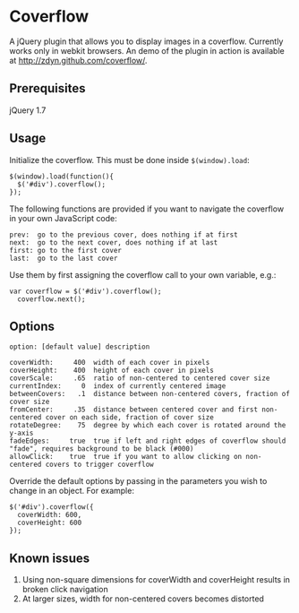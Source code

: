 # Coverflow

A jQuery plugin that allows you to display images in a coverflow. Currently works only in webkit browsers. An demo of the plugin in action is available at http://zdyn.github.com/coverflow/.

## Prerequisites

jQuery 1.7

## Usage

Initialize the coverflow. This must be done inside `$(window).load`:

    $(window).load(function(){
      $('#div').coverflow();
    });

The following functions are provided if you want to navigate the coverflow in your own JavaScript code:

    prev:  go to the previous cover, does nothing if at first
    next:  go to the next cover, does nothing if at last
    first: go to the first cover
    last:  go to the last cover

Use them by first assigning the coverflow call to your own variable, e.g.:

    var coverflow = $('#div').coverflow();
	  coverflow.next();

## Options

    option: [default value] description

    coverWidth:     400  width of each cover in pixels
    coverHeight:    400  height of each cover in pixels
    coverScale:     .65  ratio of non-centered to centered cover size
    currentIndex:     0  index of currently centered image
    betweenCovers:   .1  distance between non-centered covers, fraction of cover size
    fromCenter:     .35  distance between centered cover and first non-centered cover on each side, fraction of cover size
    rotateDegree:    75  degree by which each cover is rotated around the y-axis
    fadeEdges:     true  true if left and right edges of coverflow should "fade", requires background to be black (#000)
    allowClick:    true  true if you want to allow clicking on non-centered covers to trigger coverflow

Override the default options by passing in the parameters you wish to change in an object. For example:

    $('#div').coverflow({
      coverWidth: 600,
      coverHeight: 600
    });

## Known issues

1. Using non-square dimensions for coverWidth and coverHeight results in broken click navigation
2. At larger sizes, width for non-centered covers becomes distorted